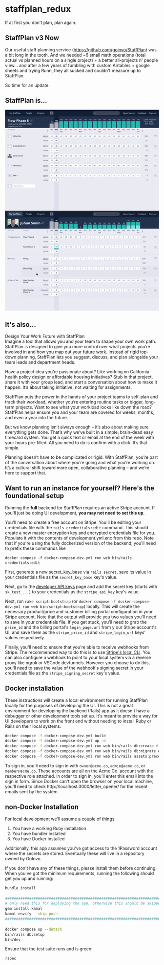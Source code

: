 # staffplan_redux

If at first you don't plan, plan again.

## StaffPlan v3 Now

Our useful staff planning service (https://github.com/goinvo/StaffPlan) was a bit long in the tooth. And we needed ~6 small math operations (total actual vs planned hours on a single project) + a better all-projects n' people view... and after a few years of fumbling with custom Airtables + google sheets and trying Runn, they all sucked and couldn't measure up to StaffPlan.

So time for an update.

## StaffPlan is...
![A Project Staffplan](https://github.com/goinvo/staffplan_redux/blob/main/public/StaffPlan_Individual_Project.png)
![An individual's StaffPlan](https://github.com/goinvo/staffplan_redux/blob/main/public/StaffPlan_Individual.png)

## It's also...
Design Your Work Future with StaffPlan<br>
Imagine a tool that allows you and your team to shape your own work path. StaffPlan is designed to give you more control over what projects you’re involved in and how you map out your future work. Instead of rigid top-down planning, StaffPlan lets you suggest, discuss, and plan alongside your team leads and department heads.<br>

Have a project idea you’re passionate about? Like working on California health policy design or affordable housing initiatives? Stub in that project, share it with your group lead, and start a conversation about how to make it happen. It’s about taking initiative, not waiting for assignments.<br>

StaffPlan puts the power in the hands of your project teams to self-plan and track their workload, whether you’re entering routine tasks or bigger, long-term projects. Want to see what your workload looks like down the road? StaffPlan helps ensure you and your team are covered for weeks, months, and even a year into the future.<br>

But we know planning isn’t always enough – it’s also about making sure everything gets done. That’s why we’ve built in a simple, brain-dead easy timecard system. You get a quick text or email at the end of the week with your hours pre-filled. All you need to do is confirm with a click. It’s that simple.<br>

Planning doesn’t have to be complicated or rigid. With StaffPlan, you’re part of the conversation about where you’re going and what you’re working on. It’s a cultural shift toward more open, collaborative planning – and we’re here to support that.

## Want to run an instance for yourself? Here's the foundational setup

Running the **full** backend for StaffPlan requires an active Stripe account. If you'll just be doing UI development, **you may not need to set this up**.

You'll need to create a free account on Stripe. You'll be editing your credentials file with the `rails credentials:edit` command. This should create 
a new master encryption key and encrypted credentials file for you. Populate it with the contents of development.yml.enc from this repo. Note that 
if you're using the fully dockerized version of the backend, you'll need to prefix these commands like

```
docker compose -f docker-compose-dev.yml run web bin/rails credentials:edit
```

First, generate a new secret_key_base via `rails secret`, save its value in your credentials file as the `secret_key_base` key's value.

Next, go to the [developer API keys](https://dashboard.stripe.com/test/apikeys) page and add the secret key (starts with `sk_test_...`) to your credentials
as the `stripe_api_key` key's value.

Next, run `rake script:bootstrap` (or `docker compose -f docker-compose-dev.yml run web bin/script:bootstrap`) locally. This will create the 
necessary product/price and customer billing portal configuration in your Stripe account. Note that the output will provide you two values 
you'll need to save in your credentials file. If you get stuck, you'll need to grab the `price_id` and the billing portal's `login_page.url` from y
our Stripe account's UI, and save them as the `stripe_price_id` and `stripe_login_url` keys' values respectively.

Finally, you'll need to ensure that you're able to receive webhooks from Stripe. The recommended way to do this is to
use [Stripe's local CLI](https://dashboard.stripe.com/test/webhooks/create?endpoint_location=local). You can also configure a webhook to point
to your local system via a reverse proxy like ngrok or VSCode devtunnels. However you choose to do this, you'll need to save the value of the webhook's
signing secret in your credentials file as the `stripe_signing_secret` key's value.

## Docker installation

These instructions will create a local environment for running StaffPlan locally for the purposes of developing the UI. This
is not a great environment for developing the backend (Rails) app as it doesn't have a debugger or other development tools
set up. It's meant to provide a way for UI developers to work on the front end without needing to install Ruby or Rails on their
local systems.

```bash
docker compose -f docker-compose-dev.yml build
docker compose -f docker-compose-dev.yml up -d
docker compose -f docker-compose-dev.yml run web bin/rails db:create # ignore any errors here
docker compose -f docker-compose-dev.yml run web bin/rails db:migrate db:seed
docker compose -f docker-compose-dev.yml run web bin/rails assets:precompile
```

To sign in, you'll need to sign in with `owner@acme.co`, `admin@acme.co`, or `member@acme.co`. These accounts are all on the Acme Co. account
with the respective role attached. In order to sign in, you'll enter this email into the sign in form. Since Docker can't open the browser on
your local machine, you'll need to check http://localhost:3000/letter_opener/ for the recent emails sent by the system.

## non-Docker Installation

For local development we'll assume a couple of things:

1. You have a working Ruby installation
2. You have bundler installed
3. You have Docker installed

Additionally, this app assumes you've got access to the 1Password account where the secrets are stored. Eventually these will live in a repository owned by GoInvo.

If you don't have any of these things, please install them before continuing. When you've got the minimum requirements, running the following should get you up and running:

```bash
bundle install

##########################################################################
# only need this for deploying the app, otherwise this should be skipped
gem install kamal 
kamal envify --skip-push
##########################################################################

docker compose up --detach
bin/rails db:setup
bin/dev
```

Ensure that the test suite runs and is green:

```bash
rspec
```
